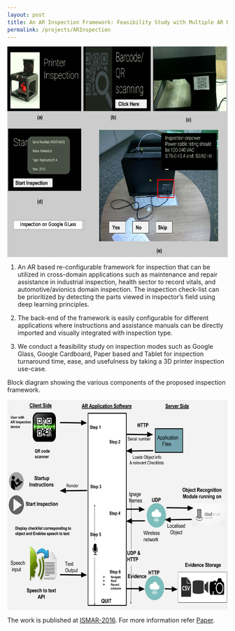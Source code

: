 ```yaml
---
layout: post
title: An AR Inspection Framework: Feasibility Study with Multiple AR Devices
permalink: /projects/ARInspection
---
```


<p>
<img src="/images/Illustration-of-prioritisation-of-checklist-using-RCNN.png" style="width:640px;height:480px;" align="center">
</p>

1. An AR based re-configurable framework for inspection that can be utilized in cross-domain applications such as maintenance and repair assistance in industrial inspection, health sector to record vitals, and automotive/avionics domain inspection. The inspection check-list can be prioritized by detecting the parts viewed in inspector’s field using deep learning principles.

2. The back-end of the framework is easily configurable for different applications where instructions and assistance manuals can be directly imported and visually integrated with inspection type.

3. We conduct a feasibility study on inspection modes such as Google Glass, Google Cardboard, Paper based and Tablet for inspection turnaround time, ease, and usefulness by taking a 3D printer inspection use-case. 

Block diagram showing the various components of the proposed inspection framework.

<p>
<img src="/images/Architecture-diagram-version-2.png" style="width:640px;height:480px;" align="center">
</p>

The work is published at [ISMAR-2016](http://www.ismar.vgtc.org/). For more information refer [Paper](https://gaurav16gupta.github.io/papers/ARInspection.pdf).
